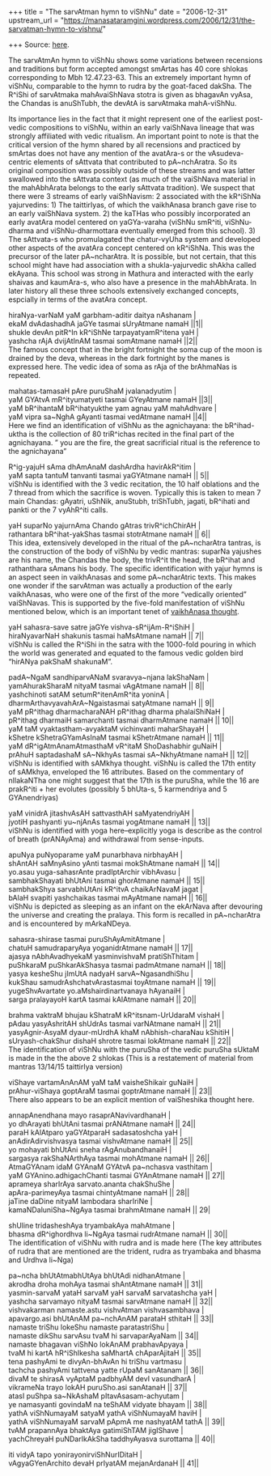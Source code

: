 +++
title = "The sarvAtman hymn to viShNu"
date = "2006-12-31"
upstream_url = "https://manasataramgini.wordpress.com/2006/12/31/the-sarvatman-hymn-to-vishnu/"

+++
Source: [here](https://manasataramgini.wordpress.com/2006/12/31/the-sarvatman-hymn-to-vishnu/).

The sarvAtmAn hymn to viShNu shows some variations between recensions
and traditions but form accepted amongst smArtas has 40 core shlokas
corresponding to Mbh 12.47.23-63. This an extremely important hymn of
viShNu, comparable to the hymn to rudra by the goat-faced dakSha. The
R^iShi of sarvAtmaka mahAvaiShNava stotra is given as bhagavAn vyAsa,
the Chandas is anuShTubh, the devAtA is sarvAtmaka mahA-viShNu.

Its importance lies in the fact that it might represent one of the
earliest post-vedic compositions to viShNu, within an early vaiShNava
lineage that was strongly affiliated with vedic ritualism. An important
point to note is that the critical version of the hymn shared by all
recensions and practiced by smArtas does not have any mention of the
avatAra-s or the vAsudeva-centric elements of sAttvata that contributed
to pA\~nchAratra. So its original composition was possibly outside of
these streams and was latter swallowed into the sAttvata context (as
much of the vaiShNava material in the mahAbhArata belongs to the early
sAttvata tradition). We suspect that there were 3 streams of early
vaiShNavism: 2 associated with the kR^iShNa yajurvedins: 1) The
taittirIyas, of which the vaikhAnasa branch gave rise to an early
vaiShNava system. 2) the kaTHas who possibly incorporated an early
avatAra model centered on yaGYa-varaha (viShNu smR^iti, viShNu-dharma
and viShNu-dharmottara eventually emerged from this school). 3) The
sAttvata-s who promulagated the chatur-vyUha system and developed other
aspects of the avatAra concept centered on kR^iShNa. This was the
precursor of the later pA\~ncharAtra. It is possible, but not certain,
that this school might have had association with a shukla-yajurvedic
shAkha called ekAyana. This school was strong in Mathura and interacted
with the early shaivas and kaumAra-s, who also have a presence in the
mahAbhArata. In later history all these three schools extensively
exchanged concepts, espcially in terms of the avatAra concept.

hiraNya-varNaM yaM garbham-aditir daitya nAshanam \|  
ekaM dvAdashadhA jaGYe tasmai sUryAtmane namaH \|\|1\|\|  
shukle devAn pitR^In kR^iShNe tarpayatyamR^itena yaH \|  
yashcha rAjA dvijAtInAM tasmai somAtmane namaH \|\|2\|\|  
The famous concept that in the bright fortnight the soma cup of the moon
is drained by the deva, whereas in the dark fortnight by the manes is
expressed here. The vedic idea of soma as rAja of the brAhmaNas is
repeated.

mahatas-tamasaH pAre puruShaM jvalanadyutim \|  
yaM GYAtvA mR^ityumatyeti tasmai GYeyAtmane namaH \|\|3\|\|  
yaM bR^ihantaM bR^ihatyukthe yam agnau yaM mahAdhvare \|   
yaM vipra sa\~NghA gAyanti tasmai vedAtmane namaH \|\|4\|\|  
Here we find an identification of viShNu as the agnichayana: the
bR^ihad-uktha is the collection of 80 triR^ichas recited in the final
part of the agnichayana. ” you are the fire, the great sacrificial
ritual is the reference to the agnichayana”

R^ig-yajuH sAma dhAmAnaM dashArdha havirAkR^itim \|   
yaM sapta tantuM tanvanti tasmai yaGYAtmane namaH \|\| 5\|\|  
viShNu is identified with the 3 vedic recitation, the 10 half oblations
and the 7 thread from which the sacrifice is woven. Typically this is
taken to mean 7 main Chandas: gAyatri, uShNik, anuStubh, triShTubh,
jagati, bR^ihati and pankti or the 7 vyAhR^iti calls.

yaH suparNo yajurnAma Chando gAtras trivR^ichChirAH \|   
rathantara bR^ihat-yakShas tasmai stotrAtmane namaH \|\| 6\|\|  
This idea, extensively developed in the ritual of the pA\~ncharAtra
tantras, is the construction of the body of viShNu by vedic mantras:
suparNa yajushes are his name, the Chandas the body, the trivR^it the
head, the bR^ihat and rathanthara sAmans his body. The specific
identification with yajur hymns is an aspect seen in vaikhAnasas and
some pA\~ncharAtric texts. This makes one wonder if the sarvAtman was
actually a production of the early vaikhAnasas, who were one of the
first of the more “vedically oriented” vaiShNavas. This is supported by
the five-fold manifestation of viShNu mentioned below, which is an
important tenet of [vaikhAnasa
thought](http://manollasa.blogspot.com/2006/02/note-on-vaikhanasa-tradition.html).

yaH sahasra-save satre jaGYe vishva-sR^ijAm-R^iShiH \|   
hiraNyavarNaH shakunis tasmai haMsAtmane namaH \|\| 7\|\|  
viShNu is called the R^iShi in the satra with the 1000-fold pouring in
which the world was generated and equated to the famous vedic golden
bird “hirANya pakShaM shakunaM”.

padA\~NgaM sandhiparvANaM svaravya\~njana lakShaNam \|  
yamAhurakSharaM nityaM tasmai vAgAtmane namaH \|\| 8\|\|  
yashchinoti satAM setumR^itenAmR^ita yoninA \|  
dharmArthavyavahArA\~Ngaistasmai satyAtmane namaH \|\| 9\|\|  
yaM pR^ithag dharmacharaNAH pR^ithag dharma phalaiShiNaH \|  
pR^ithag dharmaiH samarchanti tasmai dharmAtmane namaH \|\| 10\|\|  
yaM taM vyaktastham-avyaktaM vichinvanti maharShayaH \|  
kShetre kShetraGYamAsInaM tasmai kShetrAtmane namaH \|\| 11\|\|  
yaM dR^igAtmAnamAtmasthaM vR^itaM ShoDashabhir guNaiH \|   
prAhuH saptadashaM sA\~NkhyAs tasmai sA\~NkhyAtmane namaH \|\| 12\|\|  
viShNu is identified with sAMkhya thought. viShNu is called the 17th
entity of sAMkhya, enveloped the 16 attributes. Based on the commentary
of nIlakaNTha one might suggest that the 17th is the puruSha, while the
16 are prakR^iti + her evolutes (possibly 5 bhUta-s, 5 karmendriya and 5
GYAnendriyas)

yaM vinidrA jitashvAsAH sattvasthAH saMyatendriyAH \|   
jyotiH pashyanti yu\~njAnAs tasmai yogAtmane namaH \|\| 13\|\|  
viShNu is identified with yoga here–explicitly yoga is describe as the
control of breath (prANAyAma) and withdrawal from sense-inputs.

apuNya puNyoparame yaM punarbhava nirbhayAH \|  
shAntAH saMnyAsino yAnti tasmai mokShAtmane namaH \|\| 14\|\|  
yo.asau yuga-sahasrAnte pradIptArchir vibhAvasu \|  
sambhakShayati bhUtAni tasmai ghorAtmane namaH \|\| 15\|\|  
sambhakShya sarvabhUtAni kR^itvA chaikArNavaM jagat \|   
bAlaH svapiti yashchaikas tasmai mAyAtmane namaH \|\| 16\|\|  
viShNu is depicted as sleeping as an infant on the ekArNava after
devouring the universe and creating the pralaya. This form is recalled
in pA\~ncharAtra and is encountered by mArkaNDeya.

sahasra-shirase tasmai puruShAyAmitAtmane \|  
chatuH samudraparyAya yoganidrAtmane namaH \|\| 17\|\|  
ajasya nAbhAvadhyekaM yasminvishvaM pratiShThitam \|  
puShkaraM puShkarAkShasya tasmai padmAtmane namaH \|\| 18\|\|  
yasya kesheShu jImUtA nadyaH sarvA\~NgasandhiShu \|  
kukShau samudrAshchatvArastasmai toyAtmane namaH \|\| 19\|\|  
yugeShvAvartate yo.aMshairdinartvanaya hAyanaiH \|  
sarga pralayayoH kartA tasmai kAlAtmane namaH \|\| 20\|\|

brahma vaktraM bhujau kShatraM kR^itsnam-UrUdaraM vishaH \|   
pAdau yasyAshritAH shUdrAs tasmai varNAtmane namaH \|\| 21\|\|  
yasyAgnir-AsyaM dyaur-mUrdhA khaM nAbhish-charaNau kShitiH \|   
sUryash-chakShur dishaH shrotre tasmai lokAtmane namaH \|\| 22\|\|  
The identification of viShNu with the puruSha of the vedic puruSha
sUktaM is made in the the above 2 shlokas (This is a restatement of
material from mantras 13/14/15 taittirIya version)

viShaye vartamAnAnAM yaM taM vaisheShikair guNaiH \|   
prAhur-viShaya goptAraM tasmai goptrAtmane namaH \|\| 23\|\|  
There also appears to be an explicit mention of vaiSheshika thought
here.

annapAnendhana mayo rasaprANavivardhanaH \|  
yo dhArayati bhUtAni tasmai prANAtmane namaH \|\| 24\|\|  
paraH kAlAtparo yaGYAtparaH sadasatoshcha yaH \|  
anAdirAdirvishvasya tasmai vishvAtmane namaH \|\| 25\|\|  
yo mohayati bhUtAni sneha rAgAnubandhanaiH \|  
sargasya rakShaNArthAya tasmai mohAtmane namaH \|\| 26\|\|  
AtmaGYAnam idaM GYAnaM GYAtvA pa\~nchasva vasthitam \|  
yaM GYAnino.adhigachChanti tasmai GYAnAtmane namaH \|\| 27\|\|  
aprameya sharIrAya sarvato.ananta chakShuShe \|  
apAra-parimeyAya tasmai chintyAtmane namaH \|\| 28\|\|  
jaTine daDine nityaM lambodara sharIriNe \|  
kamaNDaluniSha\~NgAya tasmai brahmAtmane namaH \|\| 29\|

shUline tridasheshAya tryambakAya mahAtmane \|   
bhasma dR^ighordhva li\~NgAya tasmai rudrAtmane namaH \|\| 30\|\|  
The identification of viShNu with rudra and is made here (The key
attributes of rudra that are mentioned are the trident, rudra as
tryambaka and bhasma and Urdhva li\~Nga)

pa\~ncha bhUtAtmabhUtAya bhUtAdi nidhanAtmane \|  
akrodha droha mohAya tasmai shAntAtmane namaH \|\| 31\|\|  
yasmin-sarvaM yataH sarvaM yaH sarvaM sarvatashcha yaH \|  
yashcha sarvamayo nityaM tasmai sarvAtmane namaH \|\| 32\|\|  
vishvakarman namaste.astu vishvAtman vishvasambhava \|  
apavargo.asi bhUtAnAM pa\~nchAnAM parataH sthitaH \|\| 33\|\|  
namaste triShu lokeShu namaste paratastriShu \|  
namaste dikShu sarvAsu tvaM hi sarvaparAyaNam \|\| 34\|\|  
namaste bhagavan viShNo lokAnAM prabhavApyaya \|  
tvaM hi kartA hR^iShIkesha saMhartA chAparAjitaH \|\| 35\|\|  
tena pashyAmi te divyAn-bhAvAn hi triShu vartmasu \|  
tachcha pashyAmi tattvena yatte rUpaM sanAtanam \|\| 36\|\|  
divaM te shirasA vyAptaM padbhyAM devI vasundharA \|  
vikrameNa trayo lokAH puruSho.asi sanAtanaH \|\| 37\|\|  
atasI puShpa sa\~NkAshaM pItavAsasam-achyutam \|  
ye namasyanti govindaM na teShAM vidyate bhayam \|\| 38\|\|  
yathA viShNumayaM satyaM yathA viShNumayaM haviH \|  
yathA viShNumayaM sarvaM pApmA me nashyatAM tathA \|\| 39\|\|  
tvAM prapannAya bhaktAya gatimiShTAM jigIShave \|  
yachChreyaH puNDarIkAkSha taddhyAyasva surottama \|\| 40\|\|

iti vidyA tapo yonirayonirviShNurIDitaH \|  
vAgyaGYenArchito devaH prIyatAM mejanArdanaH \|\| 41\|\|

